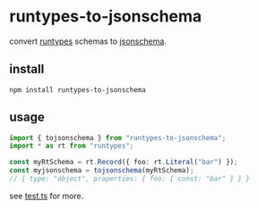 # runtypes-to-jsonschema

convert [runtypes](https://github.com/pelotom/runtypes) schemas to [jsonschema](https://json-schema.org/understanding-json-schema/reference/).

## install

`npm install runtypes-to-jsonschema`

## usage

```ts
import { tojsonschema } from "runtypes-to-jsonschema";
import * as rt from "runtypes";

const myRtSchema = rt.Record({ foo: rt.Literal("bar") });
const myjsonschema = tojsonschema(myRtSchema);
// { type: "object", properties: { foo: { const: "bar" } } }
```

see [test.ts](./test.ts) for more.

